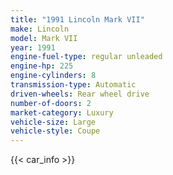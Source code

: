 ```yaml
---
title: "1991 Lincoln Mark VII"
make: Lincoln
model: Mark VII
year: 1991
engine-fuel-type: regular unleaded
engine-hp: 225
engine-cylinders: 8
transmission-type: Automatic
driven-wheels: Rear wheel drive
number-of-doors: 2
market-category: Luxury
vehicle-size: Large
vehicle-style: Coupe
---
```


{{< car_info >}}

